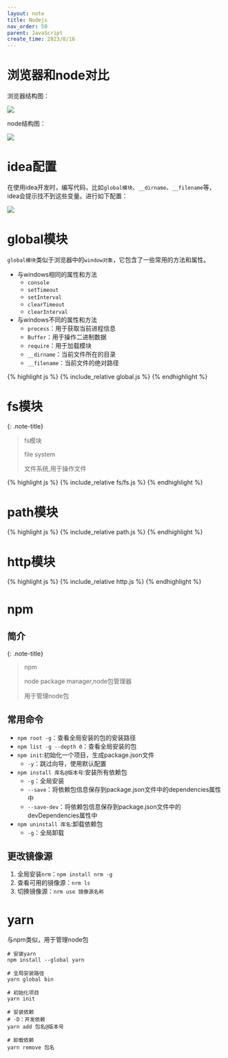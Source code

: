 ```yaml
---
layout: note
title: Nodejs
nav_order: 50
parent: JavaScript
create_time: 2023/8/16
---
```


# 浏览器和node对比

浏览器结构图：

![](https://cdn.jsdelivr.net/gh/luguosong/images@master/blog-img/202308181450594-%E6%B5%8F%E8%A7%88%E5%99%A8v8%E5%BC%95%E6%93%8E%E7%BB%93%E6%9E%84%E5%9B%BE.png)

node结构图：

![](https://cdn.jsdelivr.net/gh/luguosong/images@master/blog-img/202308181452784-node%E7%BB%93%E6%9E%84%E5%9B%BE.png)

# idea配置

在使用idea开发时，编写代码，比如`global模块`、`__dirname`、`__filename`等，idea会提示找不到这些变量。进行如下配置：

![](https://cdn.jsdelivr.net/gh/luguosong/images@master/blog-img/202308181631869-node-idea%E9%85%8D%E7%BD%AE.png)

# global模块

`global模块`类似于浏览器中的`window对象`，它包含了一些常用的方法和属性。

- 与windows相同的属性和方法
    - `console`
    - `setTimeout`
    - `setInterval`
    - `clearTimeout`
    - `clearInterval`
- 与windows不同的属性和方法
    - `process`：用于获取当前进程信息
    - `Buffer`：用于操作二进制数据
    - `require`：用于加载模块
    - `__dirname`：当前文件所在的目录
    - `__filename`：当前文件的绝对路径

{% highlight js %}
{% include_relative global.js %}
{% endhighlight %}

# fs模块

{: .note-title}
> fs模块
>
> file system
>
> 文件系统,用于操作文件

{% highlight js %}
{% include_relative fs/fs.js %}
{% endhighlight %}

# path模块

{% highlight js %}
{% include_relative path.js %}
{% endhighlight %}

# http模块

{% highlight js %}
{% include_relative http.js %}
{% endhighlight %}

# npm

## 简介

{: .note-title}
> npm
>
> node package manager,node包管理器
>
> 用于管理node包

## 常用命令

- `npm root -g`：查看全局安装的包的安装路径
- `npm list -g --depth 0`：查看全局安装的包
- `npm init`:初始化一个项目，生成package.json文件
  - `-y`：跳过向导，使用默认配置
- `npm install 库名@版本号`:安装所有依赖包
  - `-g`：全局安装
  - `--save`：将依赖包信息保存到package.json文件中的dependencies属性中
  - `--save-dev`：将依赖包信息保存到package.json文件中的devDependencies属性中
- `npm uninstall 库名`:卸载依赖包
  - `-g`：全局卸载

## 更改镜像源

1. 全局安装`nrm`：`npm install nrm -g`
2. 查看可用的镜像源：`nrm ls`
3. 切换镜像源：`nrm use 镜像源名称`

# yarn

与npm类似，用于管理node包

```shell
# 安装yarn
npm install --global yarn

# 全局安装路径
yarn global bin

# 初始化项目
yarn init

# 安装依赖
# -D：开发依赖
yarn add 包名@版本号

# 卸载依赖
yarn remove 包名
```
